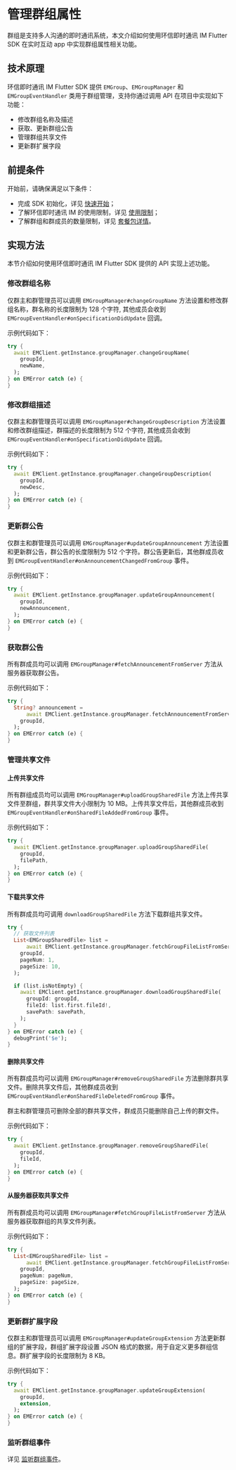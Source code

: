 # 管理群组属性

<Toc />

群组是支持多人沟通的即时通讯系统，本文介绍如何使用环信即时通讯 IM Flutter SDK 在实时互动 app 中实现群组属性相关功能。

## 技术原理

环信即时通讯 IM Flutter SDK 提供 `EMGroup`、`EMGroupManager` 和 `EMGroupEventHandler` 类用于群组管理，支持你通过调用 API 在项目中实现如下功能：

- 修改群组名称及描述
- 获取、更新群组公告
- 管理群组共享文件
- 更新群扩展字段

## 前提条件

开始前，请确保满足以下条件：

- 完成 SDK 初始化，详见 [快速开始](quickstart.html)；
- 了解环信即时通讯 IM 的使用限制，详见 [使用限制](/product/limitation.html)；
- 了解群组和群成员的数量限制，详见 [套餐包详情](https://www.easemob.com/pricing/im)。

## 实现方法

本节介绍如何使用环信即时通讯 IM Flutter SDK 提供的 API 实现上述功能。

### 修改群组名称

仅群主和群管理员可以调用 `EMGroupManager#changeGroupName` 方法设置和修改群组名称，群名称的长度限制为 128 个字符, 其他成员会收到 `EMGroupEventHandler#onSpecificationDidUpdate` 回调。

示例代码如下：

```dart
try {
  await EMClient.getInstance.groupManager.changeGroupName(
    groupId,
    newName,
  );
} on EMError catch (e) {
}
```

### 修改群组描述

仅群主和群管理员可以调用 `EMGroupManager#changeGroupDescription` 方法设置和修改群组描述，群描述的长度限制为 512 个字符, 其他成员会收到 `EMGroupEventHandler#onSpecificationDidUpdate` 回调。

示例代码如下：

```dart
try {
  await EMClient.getInstance.groupManager.changeGroupDescription(
    groupId,
    newDesc,
  );
} on EMError catch (e) {
}
```

### 更新群公告

仅群主和群管理员可以调用 `EMGroupManager#updateGroupAnnouncement` 方法设置和更新群公告，群公告的长度限制为 512 个字符。群公告更新后，其他群成员收到 `EMGroupEventHandler#onAnnouncementChangedFromGroup` 事件。

示例代码如下：

```dart
try {
  await EMClient.getInstance.groupManager.updateGroupAnnouncement(
    groupId,
    newAnnouncement,
  );
} on EMError catch (e) {
}
```

### 获取群公告

所有群成员均可以调用 `EMGroupManager#fetchAnnouncementFromServer` 方法从服务器获取群公告。

示例代码如下：

```dart
try {
  String? announcement =
      await EMClient.getInstance.groupManager.fetchAnnouncementFromServer(
    groupId,
  );
} on EMError catch (e) {
}
```

### 管理共享文件

#### 上传共享文件

所有群组成员均可以调用 `EMGroupManager#uploadGroupSharedFile` 方法上传共享文件至群组，群共享文件大小限制为 10 MB。上传共享文件后，其他群成员收到 `EMGroupEventHandler#onSharedFileAddedFromGroup` 事件。

示例代码如下：

```dart
try {
  await EMClient.getInstance.groupManager.uploadGroupSharedFile(
    groupId,
    filePath,
  );
} on EMError catch (e) {
}
```

#### 下载共享文件

所有群成员均可调用 `downloadGroupSharedFile` 方法下载群组共享文件。

```dart
try {
  // 获取文件列表
  List<EMGroupSharedFile> list =
      await EMClient.getInstance.groupManager.fetchGroupFileListFromServer(
    groupId,
    pageNum: 1,
    pageSize: 10,
  );

  if (list.isNotEmpty) {
    await EMClient.getInstance.groupManager.downloadGroupSharedFile(
      groupId: groupId,
      fileId: list.first.fileId!,
      savePath: savePath,
    );
  }
} on EMError catch (e) {
  debugPrint('$e');
}
```

#### 删除共享文件

所有群成员均可以调用 `EMGroupManager#removeGroupSharedFile` 方法删除群共享文件。删除共享文件后，其他群成员收到 `EMGroupEventHandler#onSharedFileDeletedFromGroup` 事件。

群主和群管理员可删除全部的群共享文件，群成员只能删除自己上传的群文件。

示例代码如下：

```dart
try {
  await EMClient.getInstance.groupManager.removeGroupSharedFile(
    groupId,
    fileId,
  );
} on EMError catch (e) {
}
```

#### 从服务器获取共享文件

所有群成员均可以调用 `EMGroupManager#fetchGroupFileListFromServer` 方法从服务器获取群组的共享文件列表。

示例代码如下：

```dart
try {
  List<EMGroupSharedFile> list =
      await EMClient.getInstance.groupManager.fetchGroupFileListFromServer(
    groupId,
    pageNum: pageNum,
    pageSize: pageSize,
  );
} on EMError catch (e) {
}
```

### 更新群扩展字段

仅群主和群管理员可以调用 `EMGroupManager#updateGroupExtension` 方法更新群组的扩展字段，群组扩展字段设置 JSON 格式的数据，用于自定义更多群组信息。群扩展字段的长度限制为 8 KB。

示例代码如下：

```dart
try {
  await EMClient.getInstance.groupManager.updateGroupExtension(
    groupId,
    extension,
  );
} on EMError catch (e) {
}
```

### 监听群组事件

详见 [监听群组事件](group_manage.html#监听群组事件)。
